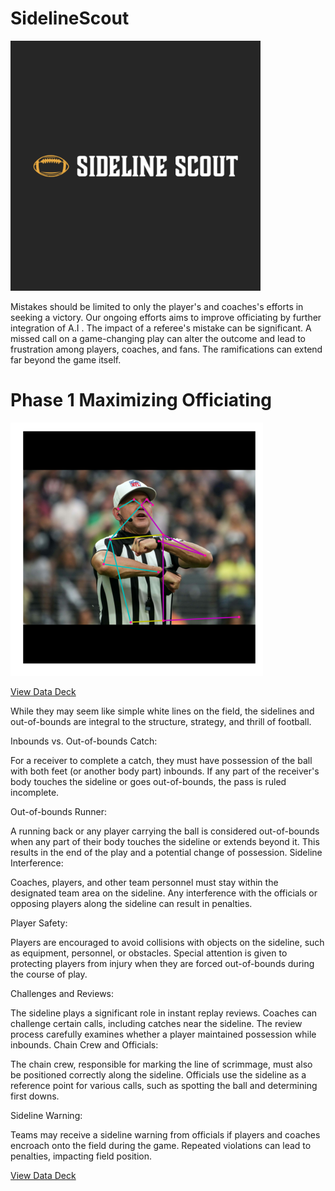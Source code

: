 # SidelineScout
<img src="https://github.com/JordanHalas/SidelineScout/raw/main/SidelineScoutLOGO.webp" alt="SidelineScout Logo" width="400"/>

Mistakes should be limited to only the player's and coaches's efforts in seeking a victory. Our ongoing efforts aims to improve officiating by further integration of A.I .
The impact of a referee's mistake can be significant. A missed call on a game-changing play can alter the outcome and lead to frustration among players, coaches, and fans. 
The ramifications can extend far beyond the game itself.

# Phase 1 Maximizing Officiating
![Image Alt Text](https://github.com/JordanHalas/SidelineScout/raw/main/FalseStart1.png)


[View Data Deck](https://docs.google.com/presentation/d/1s-3XwArqzks6DPu_DDcLldfSc8wgA9nYkfS7Ku21uXY/edit?usp=sharing)

While they may seem like simple white lines on the field, the sidelines and out-of-bounds are integral to the structure, strategy, and thrill of football.

Inbounds vs. Out-of-bounds Catch:

For a receiver to complete a catch, they must have possession of the ball with both feet (or another body part) inbounds. If any part of the receiver's body touches the sideline or goes out-of-bounds, the pass is ruled incomplete.

Out-of-bounds Runner:

A running back or any player carrying the ball is considered out-of-bounds when any part of their body touches the sideline or extends beyond it. This results in the end of the play and a potential change of possession.
Sideline Interference:

Coaches, players, and other team personnel must stay within the designated team area on the sideline. Any interference with the officials or opposing players along the sideline can result in penalties.

Player Safety:

Players are encouraged to avoid collisions with objects on the sideline, such as equipment, personnel, or obstacles. Special attention is given to protecting players from injury when they are forced out-of-bounds during the course of play.

Challenges and Reviews:

The sideline plays a significant role in instant replay reviews. Coaches can challenge certain calls, including catches near the sideline. The review process carefully examines whether a player maintained possession while inbounds.
Chain Crew and Officials:

The chain crew, responsible for marking the line of scrimmage, must also be positioned correctly along the sideline. Officials use the sideline as a reference point for various calls, such as spotting the ball and determining first downs.

Sideline Warning:

Teams may receive a sideline warning from officials if players and coaches encroach onto the field during the game. Repeated violations can lead to penalties, impacting field position.

[View Data Deck](https://docs.google.com/presentation/d/1s-3XwArqzks6DPu_DDcLldfSc8wgA9nYkfS7Ku21uXY/edit?usp=sharing)
